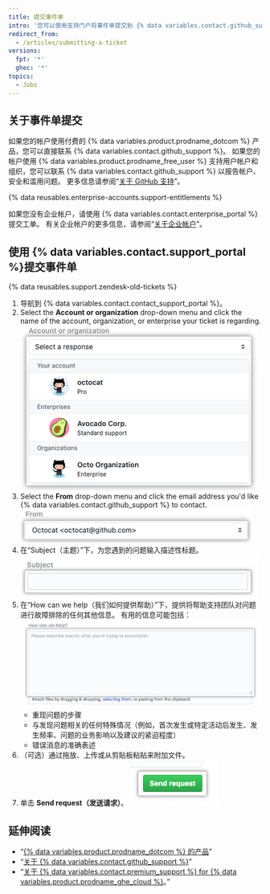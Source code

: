 ```yaml
---
title: 提交事件单
intro: '您可以使用支持门户将事件单提交到 {% data variables.contact.github_support %}。'
redirect_from:
  - /articles/submitting-a-ticket
versions:
  fpt: '*'
  ghec: '*'
topics:
  - Jobs
---
```


## 关于事件单提交
如果您的帐户使用付费的 {% data variables.product.prodname_dotcom %} 产品，您可以直接联系 {% data variables.contact.github_support %}。 如果您的帐户使用 {% data variables.product.prodname_free_user %} 支持用户帐户和组织，您可以联系 {% data variables.contact.github_support %} 以报告帐户、安全和滥用问题。 更多信息请参阅“[关于 GitHub 支持](/github/working-with-github-support/about-github-support)”。

{% data reusables.enterprise-accounts.support-entitlements %}

如果您没有企业帐户，请使用 {% data variables.contact.enterprise_portal %} 提交工单。 有关企业帐户的更多信息，请参阅“[关于企业帐户](/enterprise-cloud@latest/admin/overview/about-enterprise-accounts)”。

## 使用 {% data variables.contact.support_portal %}提交事件单

{% data reusables.support.zendesk-old-tickets %}

1. 导航到 {% data variables.contact.contact_support_portal %}。
2. Select the **Account or organization** drop-down menu and click the name of the account, organization, or enterprise your ticket is regarding. ![Account field](/assets/images/help/support/account-field.png)
2. Select the **From** drop-down menu and click the email address you'd like {% data variables.contact.github_support %} to contact. ![电子邮件字段](/assets/images/help/support/from-field.png)
4. 在“Subject（主题）”下，为您遇到的问题输入描述性标题。 ![主题字段](/assets/images/help/support/subject-field.png)
5. 在“How can we help（我们如何提供帮助）”下，提供将帮助支持团队对问题进行故障排除的任何其他信息。 有用的信息可能包括： ![我们如何提供帮助字段](/assets/images/help/support/how-can-we-help-field.png)
    - 重现问题的步骤
    - 与发现问题相关的任何特殊情况（例如，首次发生或特定活动后发生、发生频率、问题的业务影响以及建议的紧迫程度）
    - 错误消息的准确表述
6. （可选）通过拖放、上传或从剪贴板粘贴来附加文件。
7. 单击 **Send request（发送请求）**。 ![发送请求按钮](/assets/images/help/support/send-request-button.png)

## 延伸阅读
- “[{% data variables.product.prodname_dotcom %} 的产品](/github/getting-started-with-github/githubs-products)”
- “[关于 {% data variables.contact.github_support %}](/articles/about-github-support)”
- “[关于 {% data variables.contact.premium_support %} for {% data variables.product.prodname_ghe_cloud %}](/articles/about-github-premium-support-for-github-enterprise-cloud)。”
